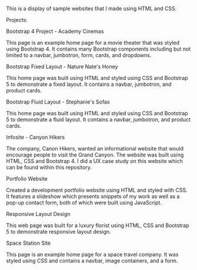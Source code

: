 This is a display of sample websites that I made using HTML and CSS.

Projects:

Bootstrap 4 Project - Academy Cinemas

This page is an example home page for a movie theater that was styled using Bootstrap 4. It contains many Bootstrap components including but not limited to a navbar, jumbotron, form, cards, and dropdowns.

Bootstrap Fixed Layout - Nature Nate's Honey

This home page was built using HTML and styled using CSS and Bootstrap 5 to demonstrate a fixed layout. It contains a navbar, jumbotron, and product cards. 

Bootstrap Fluid Layout - Stephanie's Sofas

This home page was built using HTML and styled using CSS and Bootstrap 5 to demonstrate a fluid layout. It contains a navbar, jumbotron, and product cards.

Infosite - Canyon Hikers

The company, Canon Hikers, wanted an informational website that would encourage people to visit the Grand Canyon. The website was built using HTML, CSS and Bootstrap 4. I did a UX case study on this website which can be found within this repository. 

Portfolio Website

Created a development portfolio website using HTML and styled with CSS. It features a slideshow which presents snippets of my work as well as a pop-up contact form, both of which were built using JavaScript.

Responsive Layout Design

This web page was built for a luxury florist using HTML, CSS and Bootstrap 5 to demonstrate responsive layout design. 

Space Station Site

This page is an example home page for a space travel company. It was styled using CSS and contains a navbar, image containers, and a form.


